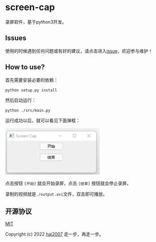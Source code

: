# screen-cap
录屏软件，基于python3开发。

## Issues
使用的时候遇到任何问题或有好的建议，请点击进入[issue](https://github.com/hai2007/screen-cap/issues)，欢迎参与维护！

## How to use?

首先需要安装必要的依赖：

```
python setup.py install
```

然后启动运行：

```
python ./src/main.py
```

运行成功以后，就可以看见下面弹框：

<img src='./image/ctrl.png'>

点击按钮 ``` [开始] ``` 就会开始录屏，点击 ``` [结束] ``` 按钮就会停止录屏。

录制的视频就是```./output.avi```文件，双击即可播放。

开源协议
---------------------------------------
[MIT](https://github.com/hai2007/screen-cap/blob/master/LICENSE)

Copyright (c) 2022 [hai2007](https://hai2007.github.io/SweetHome/) 走一步，再走一步。
